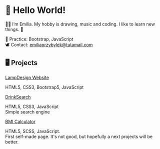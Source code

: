  <h1>👋 Hello World! </h1>
  <p>👩‍💻 I’m Emilia. My hobby is drawing, music and coding. I like to learn new things. 💎</p>
      
 📘 Practice: Bootstrap, JavaScript<br>
 🕊 Contact: emiliaprzybylek@tutamail.com<br>
 
 <h2>🖥 Projects</h2>
 <a href="https://github.com/EmiliaPrzybylek/LampDesign-website">LampDesign Website</a>
 <p> HTML5, CSS3, Bootstrap5, JavaScript</p>
 <a href="https://github.com/EmiliaPrzybylek/DrinkSearch">DrinkSearch</a>
 <p> HTML5, CSS3, JavaScript <br> Simple search engine</p>
 <a href="https://github.com/EmiliaPrzybylek/BMI_Calculator">BMI Calculator</a>
 <p> HTML5, SCSS, JavaScript. <br> First self-made page. It's not good, but hopefully a next projects will be better. </p>

<!---
EmiliaPrzybylek/EmiliaPrzybylek is a ✨ special ✨ repository because its `README.md` (this file) appears on your GitHub profile.
You can click the Preview link to take a look at your changes.
--->
